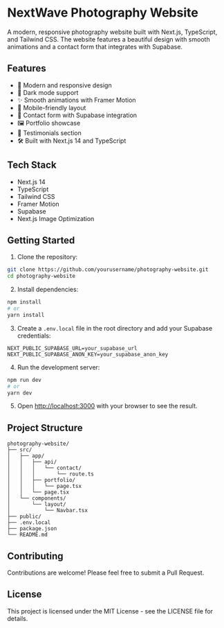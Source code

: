 # NextWave Photography Website

A modern, responsive photography website built with Next.js, TypeScript, and Tailwind CSS. The website features a beautiful design with smooth animations and a contact form that integrates with Supabase.

## Features

- 🎨 Modern and responsive design
- 🌙 Dark mode support
- ✨ Smooth animations with Framer Motion
- 📱 Mobile-friendly layout
- 📝 Contact form with Supabase integration
- 🖼️ Portfolio showcase
- 💬 Testimonials section
- 🛠️ Built with Next.js 14 and TypeScript

## Tech Stack

- Next.js 14
- TypeScript
- Tailwind CSS
- Framer Motion
- Supabase
- Next.js Image Optimization

## Getting Started

1. Clone the repository:
```bash
git clone https://github.com/yourusername/photography-website.git
cd photography-website
```

2. Install dependencies:
```bash
npm install
# or
yarn install
```

3. Create a `.env.local` file in the root directory and add your Supabase credentials:
```env
NEXT_PUBLIC_SUPABASE_URL=your_supabase_url
NEXT_PUBLIC_SUPABASE_ANON_KEY=your_supabase_anon_key
```

4. Run the development server:
```bash
npm run dev
# or
yarn dev
```

5. Open [http://localhost:3000](http://localhost:3000) with your browser to see the result.

## Project Structure

```
photography-website/
├── src/
│   ├── app/
│   │   ├── api/
│   │   │   └── contact/
│   │   │       └── route.ts
│   │   ├── portfolio/
│   │   │   └── page.tsx
│   │   └── page.tsx
│   └── components/
│       └── layout/
│           └── Navbar.tsx
├── public/
├── .env.local
├── package.json
└── README.md
```

## Contributing

Contributions are welcome! Please feel free to submit a Pull Request.

## License

This project is licensed under the MIT License - see the LICENSE file for details.
